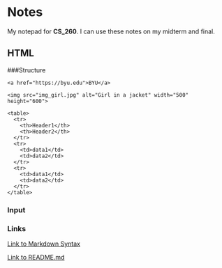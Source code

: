 # Notes

My notepad for **CS_260**. I can use these notes on my midterm and final.

## HTML

###Structure

```
<a href="https://byu.edu">BYU</a>

<img src="img_girl.jpg" alt="Girl in a jacket" width="500" height="600">

<table>
  <tr>
    <th>Header1</th>
    <th>Header2</th>
  </tr>
  <tr>
    <td>data1</td>
    <td>data2</td>
  </tr>
  <tr>
    <td>data1</td>
    <td>data2</td>
  </tr>
</table>
```
### Input



### Links
[Link to Markdown Syntax](https://docs.github.com/en/get-started/writing-on-github/getting-started-with-writing-and-formatting-on-github/basic-writing-and-formatting-syntax)

[Link to README.md](https://github.com/bwilliams0303/startup/blob/main/README.md)
